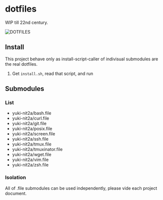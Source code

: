 # dotfiles
WIP till 22nd century.

![DOTFILES](https://raw.githubusercontent.com/yuki-nit2a/dotfiles/master/readme/logo.gif)

## Install
This project behave only as install-script-caller of indivisual submodules are the real dotfiles.

1. Get `install.sh`, read that script, and run

## Submodules

### List

* yuki-nit2a/bash.file
* yuki-nit2a/curl.file
* yuki-nit2a/git.file
* yuki-nit2a/posix.file
* yuki-nit2a/screen.file
* yuki-nit2a/ssh.file
* yuki-nit2a/tmux.file
* yuki-nit2a/tmuxinator.file
* yuki-nit2a/wget.file
* yuki-nit2a/vim.file
* yuki-nit2a/zsh.file

### Isolation
All of .file submodules can be used independently, please vide each project document.
